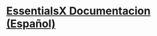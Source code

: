 # [EssentialsX Documentacion (Español)](https://github.com/Shalitax/EssentialsX-Documentation-Esp/wiki)
